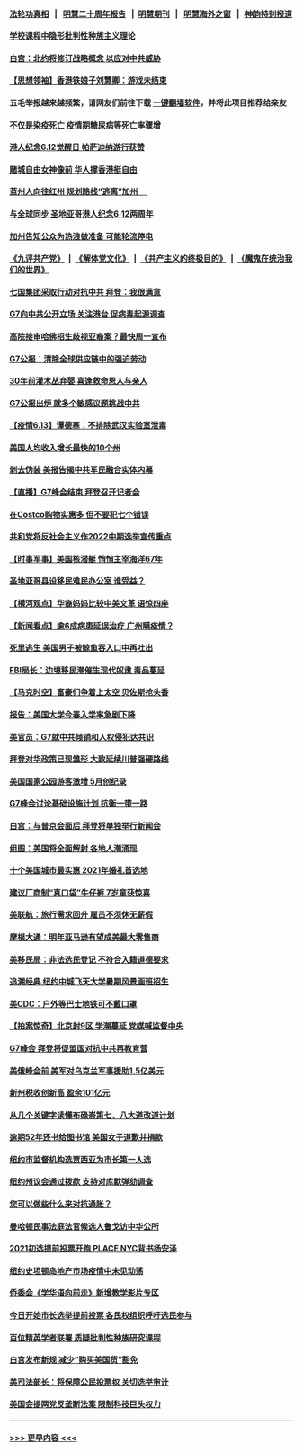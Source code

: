 #### [法轮功真相](https://github.com/gfw-breaker/truth/blob/master/README.md?t=0) &nbsp;&nbsp;|&nbsp;&nbsp; [明慧二十周年报告](https://github.com/gfw-breaker/mh-reports/blob/master/README.md?t=0) &nbsp;&nbsp;|&nbsp;&nbsp;[明慧期刊](https://github.com/gfw-breaker/mh-qikan) &nbsp;&nbsp;|&nbsp;&nbsp; [明慧海外之窗](https://github.com/gfw-breaker/mh-news/blob/master/README.md?t=0) &nbsp;&nbsp;|&nbsp;&nbsp; [神韵特别报道](https://github.com/gfw-breaker/mh-news/blob/master/shenyun.md?t=0)
#### [学校课程中隐形批判性种族主义理论](../pages/nsc412/n13020320.md?t=06141301) 
#### [白宫：北约将修订战略概念 以应对中共威胁](../pages/nsc412/n13020216.md?t=06141301) 
#### [【思想领袖】香港铁娘子刘慧卿：游戏未结束](../pages/nsc412/n12972863.md?t=06141301) 
#### 五毛举报越来越频繁，请网友们前往下载 [一键翻墙软件](https://github.com/gfw-breaker/ssr-accounts)，并将此项目推荐给亲友
#### [不仅是染疫死亡 疫情期糖尿病等死亡率骤增](../pages/nsc412/n13020182.md?t=06141301) 
#### [港人纪念6.12觉醒日 帕萨迪纳游行获赞](../pages/nsc412/n13020093.md?t=06141301) 
#### [赌城自由女神像前 华人撑香港挺自由](../pages/nsc412/n13020060.md?t=06141301) 
#### [蓝州人向往红州 规划路线“逃离”加州 　](../pages/nsc412/n13020048.md?t=06141301) 
#### [与全球同步 圣地亚哥港人纪念6·12两周年](../pages/nsc412/n13020018.md?t=06141301) 
#### [加州告知公众为热浪做准备 可能轮流停电](../pages/nsc412/n13019961.md?t=06141301) 
#### [《九评共产党》](https://github.com/begood0513/9ping.md/blob/master/README.md) &nbsp;|&nbsp; [《解体党文化》](../../../../jtdwh.md/blob/master/README.md)  &nbsp;|&nbsp; [《共产主义的终极目的》](../../../../gczydzjmd.md/blob/master/README.md) &nbsp;|&nbsp; [《魔鬼在统治我们的世界》](../../../../mgztzwmdsj.md/blob/master/README.md) 
#### [七国集团采取行动对抗中共 拜登：我很满意](../pages/nsc412/n13019732.md?t=06141301) 
#### [G7向中共公开立场 关注港台 促病毒起源调查](../pages/nsc412/n13019759.md?t=06141301) 
#### [高院接审哈佛招生歧视亚裔案？最快周一宣布](../pages/nsc412/n13019513.md?t=06141301) 
#### [G7公报：清除全球供应链中的强迫劳动](../pages/nsc412/n13019695.md?t=06141301) 
#### [30年前灌木丛弃婴 喜逢救命恩人与亲人](../pages/nsc412/n13019331.md?t=06141301) 
#### [G7公报出炉 就多个敏感议题挑战中共](../pages/nsc412/n13019389.md?t=06141301) 
#### [【疫情6.13】谭德塞：不排除武汉实验室泄毒](../pages/nsc412/n13019005.md?t=06141301) 
#### [美国人均收入增长最快的10个州](../pages/nsc412/n12978436.md?t=06141301) 
#### [剥去伪装 美报告揭中共军民融合实体内幕](../pages/nsc412/n13003729.md?t=06141301) 
#### [【直播】G7峰会结束 拜登召开记者会](../pages/nsc412/n13019256.md?t=06141301) 
#### [在Costco购物实惠多 但不要犯七个错误](../pages/nsc412/n13013970.md?t=06141301) 
#### [共和党将反社会主义作2022中期选举宣传重点](../pages/nsc412/n13018437.md?t=06141301) 
#### [【时事军事】美国核潜艇 悄悄主宰海洋67年](../pages/nsc412/n13018033.md?t=06141301) 
#### [圣地亚哥县设移民难民办公室 谁受益？](../pages/nsc412/n13018496.md?t=06141301) 
#### [【横河观点】华裔妈妈比较中美文革 语惊四座](../pages/nsc412/n13018350.md?t=06141301) 
#### [【新闻看点】逾6成病患延误治疗 广州瞒疫情？](../pages/nsc412/n13018328.md?t=06141301) 
#### [死里逃生 美国男子被鲸鱼吞入口中再吐出](../pages/nsc412/n13018371.md?t=06141301) 
#### [FBI局长：边境移民潮催生现代奴隶 毒品蔓延](../pages/nsc412/n13018316.md?t=06141301) 
#### [【马克时空】富豪们争着上太空 贝佐斯抢头香](../pages/nsc412/n13018434.md?t=06141301) 
#### [报告：美国大学今春入学率急剧下降](../pages/nsc412/n13018308.md?t=06141301) 
#### [美官员：G7就中共倾销和人权侵犯达共识](../pages/nsc412/n13018231.md?t=06141301) 
#### [拜登对华政策已现雏形 大致延续川普强硬路线](../pages/nsc412/n13018252.md?t=06141301) 
#### [美国国家公园游客激增 5月创纪录](../pages/nsc412/n13018078.md?t=06141301) 
#### [G7峰会讨论基础设施计划 抗衡一带一路](../pages/nsc412/n13017810.md?t=06141301) 
#### [白宫：与普京会面后 拜登将单独举行新闻会](../pages/nsc412/n13018084.md?t=06141301) 
#### [组图：美国将全面解封 各地人潮涌现](../pages/nsc412/n13017398.md?t=06141301) 
#### [十个美国城市最实惠 2021年婚礼首选地](../pages/nsc412/n13017865.md?t=06141301) 
#### [建议厂商制“真口袋”牛仔裤  7岁童获惊喜](../pages/nsc412/n13017358.md?t=06141301) 
#### [美联航：旅行需求回升 雇员不须休无薪假](../pages/nsc412/n13017676.md?t=06141301) 
#### [摩根大通：明年亚马逊有望成美最大零售商](../pages/nsc412/n13017668.md?t=06141301) 
#### [美移民局：非法选民登记 不符合入籍道德要求](../pages/nsc412/n13017057.md?t=06141301) 
#### [追溯经典 纽约中城飞天大学暑期风景画班招生](../pages/nsc412/n13016981.md?t=06141301) 
#### [美CDC：户外等巴士地铁可不戴口罩](../pages/nsc412/n13016975.md?t=06141301) 
#### [【拍案惊奇】北京封9区 学潮蔓延 党媒喊监督中央](../pages/nsc412/n13016906.md?t=06141301) 
#### [G7峰会 拜登将促盟国对抗中共再教育营](../pages/nsc412/n13017649.md?t=06141301) 
#### [美俄峰会前 美军对乌克兰军事援助1.5亿美元](../pages/nsc412/n13017229.md?t=06141301) 
#### [新州税收创新高 盈余101亿元](../pages/nsc412/n13016966.md?t=06141301) 
#### [从几个关键字读懂布碌崙第七、八大道改道计划](../pages/nsc412/n13017103.md?t=06141301) 
#### [逾期52年还书给图书馆 美国女子道歉并捐款](../pages/nsc412/n13017017.md?t=06141301) 
#### [纽约市监督机构选贾西亚为市长第一人选](../pages/nsc412/n13016969.md?t=06141301) 
#### [纽约州议会通过拨款 支持对库默弹劾调查](../pages/nsc412/n13016972.md?t=06141301) 
#### [您可以做些什么来对抗通胀？](../pages/nsc412/n13017078.md?t=06141301) 
#### [曼哈顿民事法庭法官候选人鲁戈访中华公所](../pages/nsc412/n13016978.md?t=06141301) 
#### [2021初选提前投票开跑  PLACE NYC背书杨安泽](../pages/nsc412/n13016988.md?t=06141301) 
#### [纽约史坦顿岛地产市场疫情中未见动荡](../pages/nsc412/n13017011.md?t=06141301) 
#### [侨委会《学华语向前走》新增教学影片专区](../pages/nsc412/n13017006.md?t=06141301) 
#### [今日开始市长选举提前投票 各民权组织呼吁选民参与](../pages/nsc412/n13017001.md?t=06141301) 
#### [百位精英学者联署 质疑批判性种族研究课程](../pages/nsc412/n13017041.md?t=06141301) 
#### [白宫发布新规 减少“购买美国货”豁免](../pages/nsc412/n13016650.md?t=06141301) 
#### [美司法部长：将保障公民投票权 关切选举审计](../pages/nsc412/n13016874.md?t=06141301) 
#### [美国会提两党反垄断法案 限制科技巨头权力](../pages/nsc412/n13016438.md?t=06141301) 

----
#### [ >>> 更早内容 <<< ](../indexes/nsc412-earlier.md)
